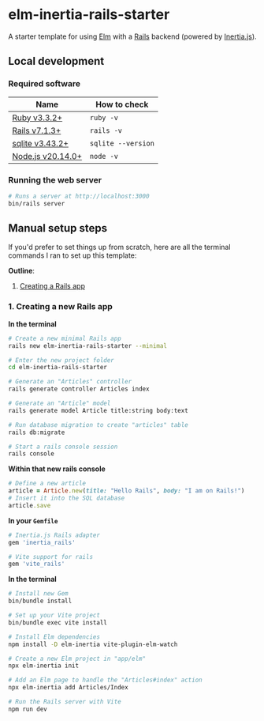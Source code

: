 # elm-inertia-rails-starter

A starter template for using [Elm](https://elm-lang.org) with a [Rails](https://rubyonrails.org) backend (powered by [Inertia.js](https://inertiajs.com)).

## Local development

### Required software

Name | How to check
--- | ---
[Ruby v3.3.2+](https://www.ruby-lang.org) | `ruby -v`
[Rails v7.1.3+](https://rubyonrails.org) | `rails -v`
[sqlite v3.43.2+](https://sqlite.org) | `sqlite --version`
[Node.js v20.14.0+](https://nodejs.org) | `node -v`

### Running the web server

```sh
# Runs a server at http://localhost:3000
bin/rails server
```

## Manual setup steps

If you'd prefer to set things up from scratch, here are all the terminal commands I ran to set up this template:

__Outline__:
1. [Creating a Rails app](#1-creating-a-new-rails-app)

### 1. Creating a new Rails app

__In the terminal__

```sh
# Create a new minimal Rails app
rails new elm-inertia-rails-starter --minimal

# Enter the new project folder
cd elm-inertia-rails-starter

# Generate an "Articles" controller
rails generate controller Articles index

# Generate an "Article" model
rails generate model Article title:string body:text

# Run database migration to create "articles" table
rails db:migrate

# Start a rails console session
rails console
```

__Within that new rails console__

```rb
# Define a new article
article = Article.new(title: "Hello Rails", body: "I am on Rails!")
# Insert it into the SQL database
article.save
```

__In your `Gemfile`__

```sh
# Inertia.js Rails adapter
gem 'inertia_rails'

# Vite support for rails
gem 'vite_rails'
```

__In the terminal__

```sh
# Install new Gem
bin/bundle install

# Set up your Vite project
bin/bundle exec vite install

# Install Elm dependencies
npm install -D elm-inertia vite-plugin-elm-watch

# Create a new Elm project in "app/elm"
npx elm-inertia init

# Add an Elm page to handle the "Articles#index" action
npx elm-inertia add Articles/Index

# Run the Rails server with Vite
npm run dev
```
